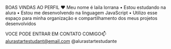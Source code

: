 BOAS VINDAS AO PERFIL ❤️
Meu nome é laila lorrana 
• Estou estudando na alura 
• Estou me desenvolvendo  na linguagem  JavaScript
• Utilizo esse espaço para minha organização e compartilhamento dos meus projetos desenvolvidos

VOCE PODE ENTRAR EM CONTATO COMIGO📫
alurastartestudant@email.com
@alurastartestudante
